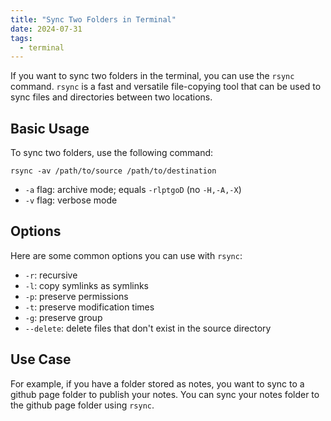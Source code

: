 ```yaml
---
title: "Sync Two Folders in Terminal"
date: 2024-07-31
tags:
  - terminal
---
```


If you want to sync two folders in the terminal, you can use the `rsync` command. `rsync` is a fast and versatile file-copying tool that can be used to sync files and directories between two locations.

## Basic Usage

To sync two folders, use the following command:

```shell
rsync -av /path/to/source /path/to/destination
```

- `-a` flag: archive mode; equals `-rlptgoD` (no `-H,-A,-X`)
- `-v` flag: verbose mode

## Options

Here are some common options you can use with `rsync`:

- `-r`: recursive
- `-l`: copy symlinks as symlinks
- `-p`: preserve permissions
- `-t`: preserve modification times
- `-g`: preserve group
- `--delete`: delete files that don't exist in the source directory

## Use Case

For example, if you have a folder stored as notes, you want to sync to a github page folder to publish your notes. You can sync your notes folder to the github page folder using `rsync`.
